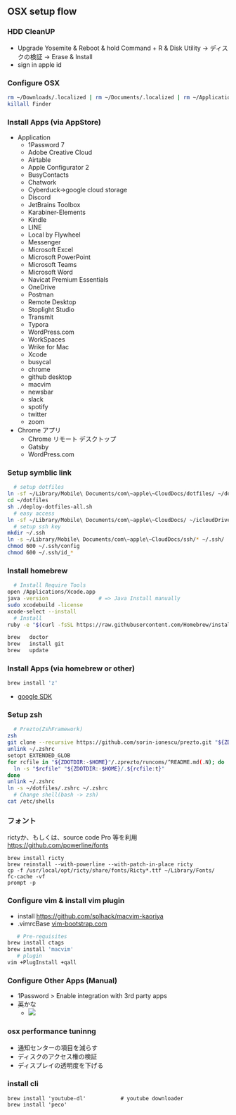 
## OSX setup flow

### HDD CleanUP

- Upgrade Yosemite & Reboot & hold Command + R & Disk Utility -> ディスクの検証 -> Erase & Install
- sign in apple id


### Configure OSX

```bash
rm ~/Downloads/.localized | rm ~/Documents/.localized | rm ~/Applications/.localized | rm ~/Desktop/.localized | rm ~/Library/.localized | rm ~/Movies/.localized | rm ~/Pictures/.localized | rm ~/Music/.localized | rm ~/Public/.localized
killall Finder
```

### Install Apps (via AppStore)

- Application
  - 1Password 7
  - Adobe Creative Cloud
  - Airtable
  - Apple Configurator 2
  - BusyContacts
  - Chatwork
  - Cyberduck→google cloud storage
  - Discord
  - JetBrains Toolbox
  - Karabiner-Elements
  - Kindle
  - LINE
  - Local by Flywheel
  - Messenger
  - Microsoft Excel
  - Microsoft PowerPoint
  - Microsoft Teams
  - Microsoft Word
  - Navicat Premium Essentials
  - OneDrive
  - Postman
  - Remote Desktop
  - Stoplight Studio
  - Transmit
  - Typora
  - WordPress.com
  - WorkSpaces
  - Wrike for Mac
  - Xcode
  - busycal
  - chrome
  - github desktop
  - macvim
  - newsbar
  - slack
  - spotify
  - twitter
  - zoom
- Chrome アプリ
  - Chrome リモート デスクトップ
  - Gatsby
  - WordPress.com


### Setup symblic link

```sh
  # setup dotfiles
ln -sf ~/Library/Mobile\ Documents/com\~apple\~CloudDocs/dotfiles/ ~/dotfiles
cd ~/dotfiles
sh ./deploy-dotfiles-all.sh
  # easy access
ln -sf ~/Library/Mobile\ Documents/com\~apple\~CloudDocs/ ~/icloudDrive
  # setup ssh key
mkdir ~/.ssh
ln -s ~/Library/Mobile\ Documents/com\~apple\~CloudDocs/ssh/* ~/.ssh/
chmod 600 ~/.ssh/config
chmod 600 ~/.ssh/id_*
```
### Install homebrew

```sh
  # Install Require Tools
open /Applications/Xcode.app
java -version                # => Java Install manually
sudo xcodebuild -license
xcode-select --install
  # Install
ruby -e "$(curl -fsSL https://raw.githubusercontent.com/Homebrew/install/master/install)"

brew   doctor
brew   install git
brew   update
```

### Install Apps (via homebrew or other)

```sh
brew install 'z'
```

- [google SDK](https://cloud.google.com/sdk/downloads?hl=ja)

### Setup zsh

```sh
  # Prezto(ZshFramework)
zsh
git clone --recursive https://github.com/sorin-ionescu/prezto.git "${ZDOTDIR:-$HOME}/.zprezto"
unlink ~/.zshrc
setopt EXTENDED_GLOB
for rcfile in "${ZDOTDIR:-$HOME}"/.zprezto/runcoms/^README.md(.N); do
  ln -s "$rcfile" "${ZDOTDIR:-$HOME}/.${rcfile:t}"
done
unlink ~/.zshrc
ln -s ~/dotfiles/.zshrc ~/.zshrc
  # Change shell(bash -> zsh)
cat /etc/shells
```

### フォント
rictyか、もしくは、source code Pro 等を利用　https://github.com/powerline/fonts
```
brew install ricty
brew reinstall --with-powerline --with-patch-in-place ricty
cp -f /usr/local/opt/ricty/share/fonts/Ricty*.ttf ~/Library/Fonts/
fc-cache -vf
prompt -p
```

### Configure vim & install vim plugin

- install https://github.com/splhack/macvim-kaoriya
- .vimrcBase [vim-bootstrap.com](http://vim-bootstrap.com/)

```sh
   # Pre-requisites
brew install ctags
brew install 'macvim'
   # plugin
vim +PlugInstall +qall
```

### Configure Other Apps (Manual)

- 1Password > Enable integration with 3rd party apps
- 英かな
  - ![](https://docs.google.com/drawings/d/e/2PACX-1vQsYdl_2dBPDAGda40og3Ovs-C2V9mzefiOdYUUe7jsuGy_rGQvMCqbIYmAc9MVkmULR4fNnkTeQTll/pub?w=657&h=691)


### osx performance tuninng
- 通知センターの項目を減らす
- ディスクのアクセス権の検証
- ディスプレイの透明度を下げる


### install cli

```
brew install 'youtube-dl'           # youtube downloader
brew install 'peco'
```
